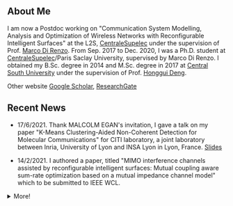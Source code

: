 ## About Me

I am now a Postdoc working on "Communication System Modelling, Analysis and Optimization of Wireless Networks with Reconfigurable Intelligent Surfaces" at the L2S, [CentraleSupelec](https://www.centralesupelec.fr/) under the supervision of Prof. [Marco Di Renzo](https://scholar.google.com/citations?user=5dRt0OoAAAAJ&hl=en). From Sep. 2017 to Dec. 2020, I was a Ph.D. student at [CentraleSupelec](https://www.centralesupelec.fr/)/Paris Saclay University, supervised by Marco Di Renzo. I obtained my B.Sc. degree in 2014 and M.Sc. degree in 2017 at [Central South University](http://en.csu.edu.cn/) under the supervision of Prof. [Honggui Deng](https://www.researchgate.net/profile/Honggui_Deng2).

Other website [Google Scholar](https://scholar.google.com/citations?hl=en&user=-Cgsd5sAAAAJ&view_op=list_works&sortby=pubdate), [ResearchGate](https://www.researchgate.net/profile/Xuewen_Qian2)


## Recent News


- 17/6/2021. Thank MALCOLM EGAN's invitation, I gave a talk on my paper "K-Means Clustering-Aided Non-Coherent Detection for Molecular Communications" for CITI laboratory, a joint laboratory between Inria, University of Lyon and INSA Lyon in Lyon, France. [Slides](./Presentation/KMeans_MC_qxw.pdf)

- 14/2/2021. I authored a paper, titled "MIMO interference channels assisted by reconfigurable intelligent surfaces: Mutual coupling aware sum-rate optimization based on a mutual impedance channel model" which to be submitted to IEEE WCL.

<details>
  <summary>More!</summary>
  - I start my Postdoc from Jan. 2021.

  - I finished my Ph.D. defense on 16/12/2020. [Slides](./PDF/PHD_defense_slides_qxw.pdf)
  
  - 29/11/2020. I submitted an IEEE WCL paper, titled "Mutual Coupling and Unit Cell Aware Optimization for Reconfigurable Intelligent Surfaces". [PDF](./PDF/Journal/Kmeans_detection.pdf)
  
  - 30/08/2020. I submitted an IEEE Transaction on Communication paper, titled "K-Means Clustering-Aided Non-Coherent Detection for Molecular Communications". [PDF](./PDF/Journal/Mutual_Coupling_and_Unit_Cell_Aware_Optimization_for_Reconfigurable_Intelligent_Surfaces.pdf)

</details>
